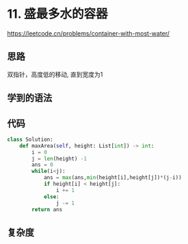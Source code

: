 # 11. 盛最多水的容器
https://leetcode.cn/problems/container-with-most-water/
## 思路
双指针，高度低的移动, 直到宽度为1
## 学到的语法

## 代码
```python
class Solution:
    def maxArea(self, height: List[int]) -> int:
        i = 0
        j = len(height) -1
        ans = 0
        while(i<j):
            ans = max(ans,min(height[i],height[j])*(j-i))
            if height[i] < height[j]:
                i += 1
            else:
                j -= 1
        return ans
```

## 复杂度
